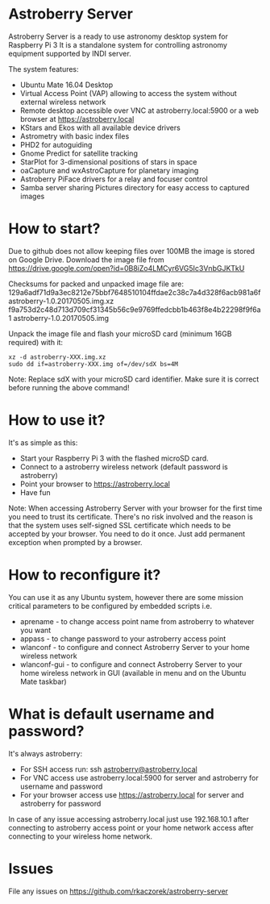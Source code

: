 # Astroberry Server
Astroberry Server is a ready to use astronomy desktop system for Raspberry Pi 3
It is a standalone system for controlling astronomy equipment supported by INDI server.

The system features:
- Ubuntu Mate 16.04 Desktop
- Virtual Access Point (VAP) allowing to access the system without external wireless network
- Remote desktop accessible over VNC at astroberry.local:5900 or a web browser at https://astroberry.local
- KStars and Ekos with all available device drivers
- Astrometry with basic index files
- PHD2 for autoguiding
- Gnome Predict for satellite tracking
- StarPlot for 3-dimensional positions of stars in space
- oaCapture and wxAstroCapture for planetary imaging
- Astroberry PiFace drivers for a relay and focuser control
- Samba server sharing Pictures directory for easy access to captured images

# How to start?
Due to github does not allow keeping files over 100MB the image is stored on Google Drive.
Download the image file from https://drive.google.com/open?id=0B8iZo4LMCyr6VG5Ic3VnbGJKTkU

Checksums for packed and unpacked image file are:
129a6adf71d9a3ec8212e75bbf7648510104ffdae2c38c7a4d328f6acb981a6f  astroberry-1.0.20170505.img.xz
f9a753d2c48d713d709cf31345b56c9e9769ffedcbb1b463f8e4b22298f9f6a1  astroberry-1.0.20170505.img

Unpack the image file and flash your microSD card (minimum 16GB required) with it:
```
xz -d astroberry-XXX.img.xz
sudo dd if=astroberry-XXX.img of=/dev/sdX bs=4M
```
Note: Replace sdX with your microSD card identifier. Make sure it is correct before running the above command!

# How to use it?
It's as simple as this:
- Start your Raspberry Pi 3 with the flashed microSD card.
- Connect to a astroberry wireless network (default password is astroberry)
- Point your browser to https://astroberry.local
- Have fun

Note: When accessing Astroberry Server with your browser for the first time you need to trust its certificate.
There's no risk involved and the reason is that the system uses self-signed SSL certificate which needs to be
accepted by your browser. You need to do it once. Just add permanent exception when prompted by a browser.

# How to reconfigure it?
You can use it as any Ubuntu system, however there are some mission critical parameters to be configured by
embedded scripts i.e.
- aprename - to change access point name from astroberry to whatever you want
- appass - to change password to your astroberry access point
- wlanconf - to configure and connect Astroberry Server to your home wireless network
- wlanconf-gui - to configure and connect Astroberry Server to your home wireless network in GUI (available in menu and on the Ubuntu Mate taskbar)

# What is default username and password?
It's always astroberry:
- For SSH access run: ssh astroberry@astroberry.local
- For VNC access use astroberry.local:5900 for server and astroberry for username and password
- For your browser access use https://astroberry.local for server and astroberry for password

In case of any issue accessing astroberry.local just use 192.168.10.1 after connecting to astroberry access point or
your home network access after connecting to your wireless home network.

# Issues
File any issues on https://github.com/rkaczorek/astroberry-server
